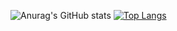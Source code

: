 ![Anurag's GitHub stats](https://github-readme-stats.vercel.app/api?username=yangxuechen&hide=issues,contribs&show_icons=true&theme=flag-india&count_private=true)
[![Top Langs](https://github-readme-stats.vercel.app/api/top-langs/?username=yangxuechen&layout=compact)](https://github.com/anuraghazra/github-readme-stats)
